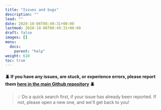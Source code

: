 ```yaml
---
title: "Issues and bugs"
description: ""
lead: ""
date: 2020-10-06T08:49:31+00:00
lastmod: 2020-10-06T08:49:31+00:00
draft: false
images: []
menu:
  docs:
    parent: "help"
weight: 610
toc: true
---
```


#### 🪲 If you have any issues, are stuck, or experience errors, please report them [here in the main Github repository](https://github.com/Elite-Volumetric-Capture-Sqad/Unity_Geometry_Sequence_Streaming/issues) 🪲

>💡 Do a quick search first, if your issue has already been reported. If not, please open a new one, and we'll get back to you!
